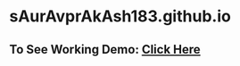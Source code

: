 # sAurAvprAkAsh183.github.io
## To See Working Demo: <a href = "https://sauravprakash183.github.io/index.html"> Click Here </a>
